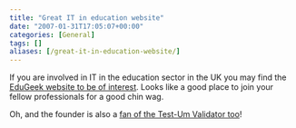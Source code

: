 ```yaml
---
title: "Great IT in education website"
date: "2007-01-31T17:05:07+00:00"
categories: [General]
tags: []
aliases: [/great-it-in-education-website/]
---
```


If you are involved in IT in the education sector in the UK you may find the <a href="http://edugeek.net/index.php">EduGeek website to be of interest</a>. Looks like a good place to join your fellow professionals for a good chin wag.

Oh, and the founder is also a <a href="http://www.edugeek.net/index.php?name=Forums&file=viewtopic&p=57016#57016">fan of the Test-Um Validator too</a>!
